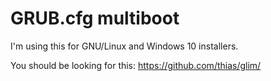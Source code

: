 GRUB.cfg multiboot
==================
I'm using this for GNU/Linux and Windows 10 installers.

You should be looking for this:
https://github.com/thias/glim/
